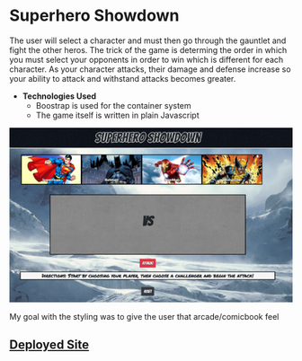 # **Superhero Showdown** 

The user will select a character and must then go through the gauntlet and fight the other heros. The trick of the game is determing the order in which you must select your opponents in order to win which is different for each character. As your character attacks, their damage and defense increase so your ability to attack and withstand attacks becomes greater. 

* **Technologies Used**
    * Boostrap is used for the container system
    * The game itself is written in plain Javascript 



![page view](readImages/siteView.png)

My goal with the styling was to give the user that arcade/comicbook feel

## [Deployed Site](https://mikelang25.github.io/hero_battle/)
